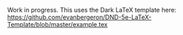 Work in progress. This uses the Dark LaTeX template here: https://github.com/evanbergeron/DND-5e-LaTeX-Template/blob/master/example.tex
